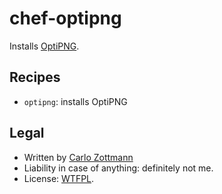# chef-optipng

Installs [OptiPNG](http://optipng.sourceforge.net/).


## Recipes

* `optipng`: installs OptiPNG


## Legal

* Written by [Carlo Zottmann](http://github.com/carlo/)
* Liability in case of anything: definitely not me.
* License: [WTFPL](http://en.wikipedia.org/wiki/WTFPL).
